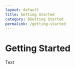 ```yaml
---
layout: default
title: Getting Started
category: 0Getting Started
permalink: /getting-started
---
```


# Getting Started
Text

